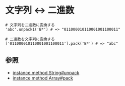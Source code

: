 # 文字列 <-> 二進数
```
# 文字列を二進数に変換する
'abc'.unpack1('B*') # => "011000010110001001100011"

# 二進数を文字列に変換する
['011000010110001001100011'].pack('B*') # => "abc"
```

## 参照
- [instance method String#unpack](https://docs.ruby-lang.org/ja/3.0.0/method/String/i/unpack.html)
- [instance method Array#pack](https://docs.ruby-lang.org/ja/3.0.0/method/Array/i/pack.html)
